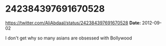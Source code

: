 # 242384397691670528
https://twitter.com/AliAbdaal/status/242384397691670528
**Date:** 2012-09-02

I don't get why so many asians are obsessed with Bollywood
